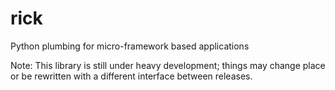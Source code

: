 # rick
Python plumbing for micro-framework based applications

Note: This library is still under heavy development; things may change place or be rewritten with a different
interface between releases.
